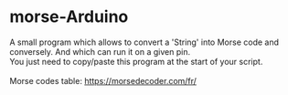 # morse-Arduino
A small program which allows to convert a 'String' into Morse code and conversely. And which can run it on a given pin.<br>
You just need to copy/paste this program at the start of your script.<br><br>
Morse codes table: https://morsedecoder.com/fr/
